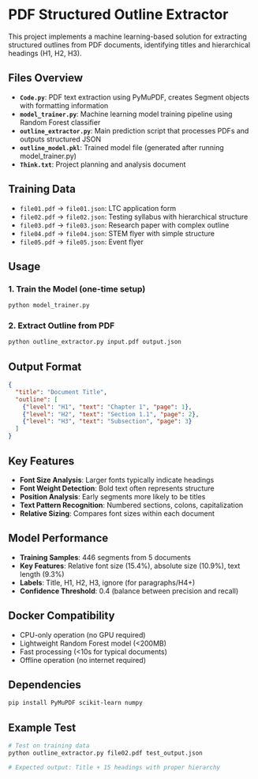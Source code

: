 # PDF Structured Outline Extractor

This project implements a machine learning-based solution for extracting structured outlines from PDF documents, identifying titles and hierarchical headings (H1, H2, H3).

## Files Overview

- **`Code.py`**: PDF text extraction using PyMuPDF, creates Segment objects with formatting information
- **`model_trainer.py`**: Machine learning model training pipeline using Random Forest classifier
- **`outline_extractor.py`**: Main prediction script that processes PDFs and outputs structured JSON
- **`outline_model.pkl`**: Trained model file (generated after running model_trainer.py)
- **`Think.txt`**: Project planning and analysis document

## Training Data

- `file01.pdf` → `file01.json`: LTC application form
- `file02.pdf` → `file02.json`: Testing syllabus with hierarchical structure  
- `file03.pdf` → `file03.json`: Research paper with complex outline
- `file04.pdf` → `file04.json`: STEM flyer with simple structure
- `file05.pdf` → `file05.json`: Event flyer

## Usage

### 1. Train the Model (one-time setup)
```bash
python model_trainer.py
```

### 2. Extract Outline from PDF
```bash
python outline_extractor.py input.pdf output.json
```

## Output Format

```json
{
  "title": "Document Title",
  "outline": [
    {"level": "H1", "text": "Chapter 1", "page": 1},
    {"level": "H2", "text": "Section 1.1", "page": 2},
    {"level": "H3", "text": "Subsection", "page": 3}
  ]
}
```

## Key Features

- **Font Size Analysis**: Larger fonts typically indicate headings
- **Font Weight Detection**: Bold text often represents structure
- **Position Analysis**: Early segments more likely to be titles
- **Text Pattern Recognition**: Numbered sections, colons, capitalization
- **Relative Sizing**: Compares font sizes within each document

## Model Performance

- **Training Samples**: 446 segments from 5 documents
- **Key Features**: Relative font size (15.4%), absolute size (10.9%), text length (9.3%)
- **Labels**: Title, H1, H2, H3, ignore (for paragraphs/H4+)
- **Confidence Threshold**: 0.4 (balance between precision and recall)

## Docker Compatibility

- CPU-only operation (no GPU required)
- Lightweight Random Forest model (<200MB)
- Fast processing (<10s for typical documents)
- Offline operation (no internet required)

## Dependencies

```bash
pip install PyMuPDF scikit-learn numpy
```

## Example Test

```bash
# Test on training data
python outline_extractor.py file02.pdf test_output.json

# Expected output: Title + 15 headings with proper hierarchy
```
